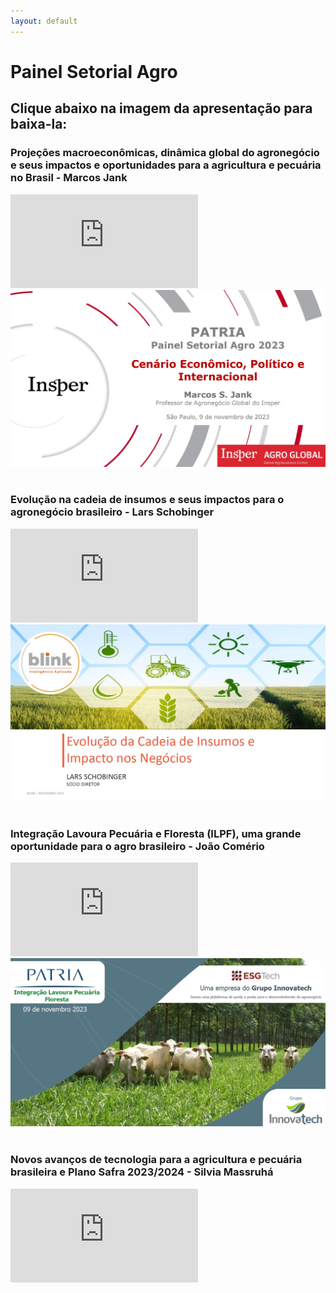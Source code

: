 ```yaml
---
layout: default
---
```


# Painel Setorial Agro

## Clique abaixo na imagem da apresentação para baixa-la:

### Projeções macroeconômicas, dinâmica global do agronegócio e seus impactos e oportunidades para a agricultura e pecuária no Brasil - Marcos Jank

<div class="container">
<iframe src="https://www.youtube.com/embed/LY8ToGezXIA?si=Ua7WKd9NtwYP4eHk" 
frameborder="0" allowfullscreen class="video"></iframe>
</div>
<a href="pdfs/231109_Patria_Marcos_Jank.pdf" class="image fit"><img src="imgs/231109_Patria_Marcos_Jank.jpg" alt=""></a>

<br/>
<br/>

### Evolução na cadeia de insumos e seus impactos para o agronegócio brasileiro - Lars Schobinger

<div class="container">
<iframe src="https://www.youtube.com/embed/fUBFZn5-q9s?si=yg6g6gLHR_F-8_we" 
frameborder="0" allowfullscreen class="video"></iframe>
</div>
<a href="pdfs/231109_Patria_Blink_LarsSchobinger.pdf" class="image fit"><img src="imgs/231109_Patria_Blink_LarsSchobinger.jpg" alt=""></a>

<br/>
<br/>

### Integração Lavoura Pecuária e Floresta (ILPF), uma grande oportunidade para o agro brasileiro - João Comério

<div class="container">
<iframe src="https://www.youtube.com/embed/s3PtxtXz6-c?si=ccN7eMmPcWeimiQl" 
frameborder="0" allowfullscreen class="video"></iframe>
</div>
<a href="pdfs/231109_Patria_João_Comério.pdf" class="image fit"><img src="imgs/231109_Patria_João_Comério.jpg" alt=""></a>

<br/>
<br/>

### Novos avanços de tecnologia para a agricultura e pecuária brasileira e Plano Safra 2023/2024 - Silvia Massruhá

<div class="container">
<iframe src="https://www.youtube.com/embed/BH-4afutkfg?si=PRS3fJ8o0ybl6BL_" 
frameborder="0" allowfullscreen class="video"></iframe>
</div>
<a href="pdfs/231109_Patria_Silvia_Massruhá.pdf" class="image fit"><img src="imgs/231109_Patria_Silvia_Massruhá.jpg" alt=""></a>
